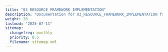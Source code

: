 ```yaml
---
title: "03 RESOURCE FRAMEWORK IMPLEMENTATION"
description: "Documentation for 03_RESOURCE_FRAMEWORK_IMPLEMENTATION from the Ds ex repository."
weight: 28
lastmod: "2025-07-11"
sitemap:
  changefreq: monthly
  priority: 0.5
  filename: sitemap.xml
---
```


